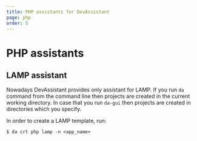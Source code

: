 ```yaml
---
title: PHP assistants for DevAssistant
page: php
order: 5
---
```


# PHP assistants

## LAMP assistant

Nowadays DevAssistant provides only assistant for LAMP. If you run `da` command from the command line then projects are created in the current working directory.
In case that you run `da-gui` then projects are created in directories which you specify.

In order to create a LAMP template, run:

```
$ da crt php lamp -n <app_name>
```
